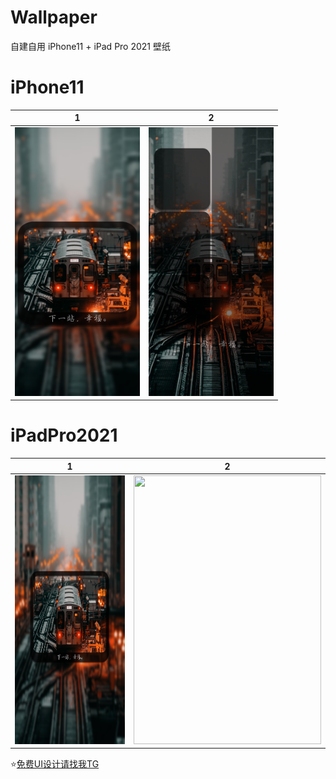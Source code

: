 # Wallpaper

自建自用 iPhone11 + iPad Pro 2021 壁纸

# iPhone11
|  1   | 2  | 
|  ----  | ----  | 
|<img src="https://github.com/RainyMoment/Wallpaper/blob/main/1-Lock%20iPhone11.png"  width="200" height="430"/>|<img src="https://github.com/RainyMoment/Wallpaper/blob/main/1-Main%20iPhone11.png" width="200" height="430"/>|


# iPadPro2021
|  1   | 2  | 
|  ----  | ----  | 
<img src="https://github.com/RainyMoment/Wallpaper/blob/main/1-Lock%20iPadPro2021.png" width="300" height="430"/>|<img src="https://github.com/RainyMoment/Wallpaper/blob/main/1-Main%20iPadPro2021.png" width="300" height="430"/>|


⭐️[免费UI设计请找我TG](https://t.me/iFreeUI)
